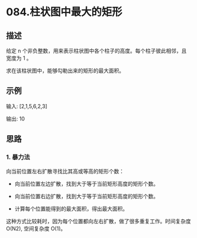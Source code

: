 # 084.柱状图中最大的矩形

## 描述

给定 n 个非负整数，用来表示柱状图中各个柱子的高度。每个柱子彼此相邻，且宽度为 1 。

求在该柱状图中，能够勾勒出来的矩形的最大面积。
## 示例

输入: [2,1,5,6,2,3]

输出: 10

## 思路

### 1. 暴力法

向当前位置左右扩散寻找比其高或等高的矩形个数：

- 向当前位置左边扩散，找到大于等于当前矩形高度的矩形个数。

- 向当前位置右边扩散，找到大于等于当前矩形高度的矩形个数。

- 计算每个位置能得到的最大面积，得出最大面积。

这种方式比较耗时，因为每个位置都向左右扩散，做了很多重复工作。时间复杂度 O(N2), 空间复杂度 O(1)。